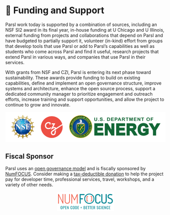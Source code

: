 # 🏦 Funding and Support
Parsl work today is supported by a combination of sources, including an NSF SI2 award in its final year, in-house funding at U Chicago and U Illinois, external funding from projects and collaborations that depend on Parsl and have budgeted to partially support it, volunteer (in-kind) effort from groups that develop tools that use Parsl or add to Parsl’s capabilities as well as students who come across Parsl and find it useful, research projects that extend Parsl in various ways, and companies that use Parsl in their services.

With grants from NSF and CZI, Parsl is entering its next phase toward sustainability. These awards provide funding to build on existing capabilities, define and implement an open governance structure, improve systems and architecture, enhance the open source process, support a dedicated community manager to prioritize engagement and outreach efforts, increase training and support opportunities, and allow the project to continue to grow and innovate.


<img src="https://raw.githubusercontent.com/Parsl/community-playbook/main/Files/Images/Parsl-Funders-Banner.png" alt="Parsl funders' logos from the National Science Foundation, Chan Zuckerberg Initiative, and The U.S. Department of Energy.">

## Fiscal Sponsor
[//]: # (numfocus-fiscal-sponsor-attribution)

Parsl uses an [open governance model](./GOVERNANCE.md) and is fiscally sponsored by [NumFOCUS](https://numfocus.org/). Consider making 
a [tax-deductible donation](https://app.hubspot.com/payments/purchase/hscs_KLz7SlcsCAGVqY6JyNkY2vOAoiNzS2u1jRPvIcLu9JVZbIcpiu7bL6DegkPf0BF6) to help the project pay for developer time, professional services, travel, workshops, and a variety of other needs.

<div align="center">
  <a href="https://app.hubspot.com/payments/purchase/hscs_KLz7SlcsCAGVqY6JyNkY2vOAoiNzS2u1jRPvIcLu9JVZbIcpiu7bL6DegkPf0BF6">
    <img height="60px" 
         src="https://raw.githubusercontent.com/numfocus/templates/master/images/numfocus-logo.png" 
         align="center">
  </a>
</div>
<br>
